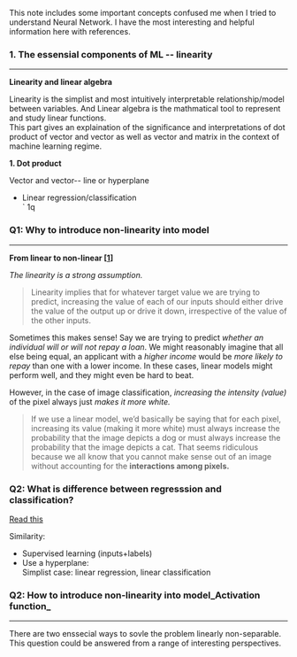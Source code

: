 This note includes some important concepts confused me when I tried to understand Neural Network. I have the most interesting and helpful information here with references.

### 1. The essensial components of ML -- linearity 
---
**Linearity and linear algebra**  

Linearity is the simplist and most intuitively interpretable relationship/model between variables. And Linear algebra is the mathmatical tool to represent and study linear functions.  
This part gives an explaination of the significance and interpretations of dot product of vector and vector as well as vector and matrix in the context of machine learning regime.


**1. Dot product**  

   Vector and vector-- line or hyperplane  
* Linear regression/classification  
` 1q


### Q1: Why to introduce non-linearity into model
----- 
**From linear to non-linear [[1]]**  

   _The linearity is a strong assumption._
   >Linearity implies that for whatever target value we are trying to predict, increasing the value of each of our inputs should either drive the value of the output up or drive it down, irrespective of the value of the other inputs.
   
   Sometimes this makes sense! Say we are trying to predict _whether an individual will or will not repay a loan_. We might reasonably imagine that all else being equal, an applicant with a _higher income_ would be _more likely to repay_ than one with a lower income. In these cases, linear models might perform well, and they might even be hard to beat.

   However, in the case of image classification, _increasing the intensity (value)_ of the pixel always just _makes it more white._
   >If we use a linear model, we’d basically be saying that for each pixel, increasing its value (making it more white) must always increase the probability that the image depicts a dog or must always increase the probability that the image depicts a cat.
That seems ridiculous because we all know that you cannot make sense out of an image without accounting for the **interactions among pixels.**  

### Q2: What is difference between regresssion and classification?
[Read this](https://ttic.uchicago.edu/~suriya/website-intromlss2018/course_material/Day3a.pdf)  

Similarity:
  * Supervised learning (inputs+labels)
  * Use a hyperplane:   
        Simplist case: linear regression, linear classification

















### Q2: How to introduce non-linearity into model_Activation function_ 
----
There are two enssecial ways to sovle the problem linearly non-separable.
This question could be answered from a range of interesting perspectives.  























[1]:http://d2l.ai/chapter_multilayer-perceptrons/mlp.html
[2]:https://towardsdatascience.com/multi-layer-neural-networks-with-sigmoid-function-deep-learning-for-rookies-2-bf464f09eb7f
